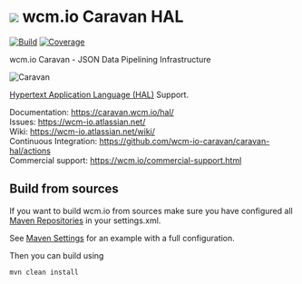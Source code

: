 <img src="https://wcm.io/images/favicon-16@2x.png"/> wcm.io Caravan HAL
======
[![Build](https://github.com/wcm-io-caravan/caravan-hal/workflows/Build/badge.svg?branch=develop)](https://github.com/wcm-io-caravan/caravan-hal/actions?query=workflow%3ABuild+branch%3Adevelop)
[![Coverage](https://sonarcloud.io/api/project_badges/measure?project=wcm-io-caravan_caravan-hal&metric=coverage)](https://sonarcloud.io/summary/new_code?id=wcm-io-caravan_caravan-hal)

wcm.io Caravan - JSON Data Pipelining Infrastructure

![Caravan](https://github.com/wcm-io-caravan/caravan-tooling/blob/master/public_site/src/site/resources/images/caravan.gif)

[Hypertext Application Language (HAL)](http://stateless.co/hal_specification.html) Support.

Documentation: https://caravan.wcm.io/hal/<br/>
Issues: https://wcm-io.atlassian.net/<br/>
Wiki: https://wcm-io.atlassian.net/wiki/<br/>
Continuous Integration: https://github.com/wcm-io-caravan/caravan-hal/actions<br/>
Commercial support: https://wcm.io/commercial-support.html


## Build from sources

If you want to build wcm.io from sources make sure you have configured all [Maven Repositories](https://caravan.wcm.io/maven.html) in your settings.xml.

See [Maven Settings](https://github.com/wcm-io-caravan/caravan-hal/blob/develop/.maven-settings.xml) for an example with a full configuration.

Then you can build using

```
mvn clean install
```
